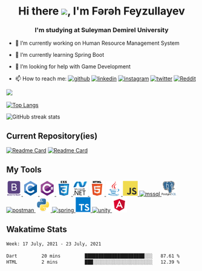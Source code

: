 <h1 align="center">Hi there  <img src="https://raw.githubusercontent.com/MartinHeinz/MartinHeinz/master/wave.gif" width="30px">, I'm Fərəh Feyzullayev</h1>
<h3 align="center">I'm studying at Suleyman Demirel University</h3>

- 🔭 I’m currently working on Human Resource Management System
- 🌱 I’m currently learning Spring Boot
- 🤔 I’m looking for help with Game Development

- 📫 How to reach me: [<img src='https://cdn.jsdelivr.net/npm/simple-icons@3.0.1/icons/github.svg' alt='github' height='30'>](https://github.com/GeminusF)  [<img src='https://cdn.jsdelivr.net/npm/simple-icons@3.0.1/icons/linkedin.svg' alt='linkedin' height='30'>](https://www.linkedin.com/in/farah-feyzullayev/)  [<img src='https://cdn.jsdelivr.net/npm/simple-icons@3.0.1/icons/instagram.svg' alt='instagram' height='30'>](https://www.instagram.com/geminusf/)  [<img src='https://cdn.jsdelivr.net/npm/simple-icons@3.0.1/icons/twitter.svg' alt='twitter' height='30'>](https://twitter.com/DeviousScorpios)  [<img src='https://cdn.jsdelivr.net/npm/simple-icons@3.0.1/icons/reddit.svg' alt='Reddit' height='30'>](https://www.reddit.com/user/FFereH)  
<img src = "https://github-readme-stats.vercel.app/api?username=GeminusF&&theme=vision-friendly-dark&show_icons=true">

[![Top Langs](https://github-readme-stats.vercel.app/api/top-langs/?username=GeminusF&exclude_repo=SpaceInvaders&theme=vision-friendly-dark&layout=compact)](https://github.com/anuraghazra/github-readme-stats)

![GitHub streak stats](https://github-readme-streak-stats.herokuapp.com/?user=GeminusF&theme=vision-friendly-dark)

## Current Repository(ies) 
[![Readme Card](https://github-readme-stats.vercel.app/api/pin/?username=GeminusF&repo=HRMS&theme=vision-friendly-dark)](https://github.com/anuraghazra/github-readme-stats)
[![Readme Card](https://github-readme-stats.vercel.app/api/pin/?username=GeminusF&repo=HRMS_Frontend&theme=vision-friendly-dark)](https://github.com/anuraghazra/github-readme-stats)

## My Tools

<p align="left"> <a href="https://getbootstrap.com" target="_blank"> <img src="https://raw.githubusercontent.com/devicons/devicon/master/icons/bootstrap/bootstrap-plain-wordmark.svg" alt="bootstrap" width="40" height="40"/> </a> <a href="https://www.cprogramming.com/" target="_blank"> <img src="https://raw.githubusercontent.com/devicons/devicon/master/icons/c/c-original.svg" alt="c" width="40" height="40"/> </a> <a href="https://www.w3schools.com/cs/" target="_blank"> <img src="https://raw.githubusercontent.com/devicons/devicon/master/icons/csharp/csharp-original.svg" alt="csharp" width="40" height="40"/> </a> <a href="https://www.w3schools.com/css/" target="_blank"> <img src="https://raw.githubusercontent.com/devicons/devicon/master/icons/css3/css3-original-wordmark.svg" alt="css3" width="40" height="40"/> </a> <a href="https://dotnet.microsoft.com/" target="_blank"> <img src="https://raw.githubusercontent.com/devicons/devicon/master/icons/dot-net/dot-net-original-wordmark.svg" alt="dotnet" width="40" height="40"/> </a> <a href="https://www.w3.org/html/" target="_blank"> <img src="https://raw.githubusercontent.com/devicons/devicon/master/icons/html5/html5-original-wordmark.svg" alt="html5" width="40" height="40"/> </a> <a href="https://www.java.com" target="_blank"> <img src="https://raw.githubusercontent.com/devicons/devicon/master/icons/java/java-original.svg" alt="java" width="40" height="40"/> </a> <a href="https://developer.mozilla.org/en-US/docs/Web/JavaScript" target="_blank"> <img src="https://raw.githubusercontent.com/devicons/devicon/master/icons/javascript/javascript-original.svg" alt="javascript" width="40" height="40"/> </a> <a href="https://www.microsoft.com/en-us/sql-server" target="_blank"> <img src="https://cdn.worldvectorlogo.com/logos/microsoft-sql-server.svg" alt="mssql" width="40" height="40"/> </a> <a href="https://www.postgresql.org" target="_blank"> <img src="https://raw.githubusercontent.com/devicons/devicon/master/icons/postgresql/postgresql-original-wordmark.svg" alt="postgresql" width="40" height="40"/> </a> <a href="https://postman.com" target="_blank"> <img src="https://www.vectorlogo.zone/logos/getpostman/getpostman-icon.svg" alt="postman" width="40" height="40"/> </a> <a href="https://www.python.org" target="_blank"> <img src="https://raw.githubusercontent.com/devicons/devicon/master/icons/python/python-original.svg" alt="python" width="40" height="40"/> </a> <a href="https://spring.io/" target="_blank"> <img src="https://www.vectorlogo.zone/logos/springio/springio-icon.svg" alt="spring" width="40" height="40"/> </a> <a href="https://www.typescriptlang.org/" target="_blank"> <img src="https://raw.githubusercontent.com/devicons/devicon/master/icons/typescript/typescript-original.svg" alt="typescript" width="40" height="40"/> </a> <a href="https://unity.com/" target="_blank"> <img src="https://www.vectorlogo.zone/logos/unity3d/unity3d-icon.svg" alt="unity" width="40" height="40"/> </a> <a href="https://angular.io/" target="_blank">  <img src="https://github.com/GeminusF/GeminusF/blob/main/images/angular.png" alt="angular" width="40" height="40"/> <a/> </p>


## Wakatime Stats
<!--START_SECTION:waka-->
```text
Week: 17 July, 2021 - 23 July, 2021

Dart         20 mins         ██████████████████████░░░   87.61 % 
HTML         2 mins          ███░░░░░░░░░░░░░░░░░░░░░░   12.39 % 
```
<!--END_SECTION:waka-->
